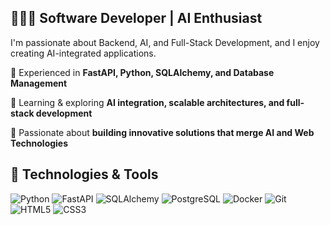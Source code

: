 ## 👩🏻‍💻 Software Developer | AI Enthusiast

I'm passionate about Backend, AI, and Full-Stack Development, and I enjoy creating AI-integrated applications.


🔹 Experienced in **FastAPI, Python, SQLAlchemy, and Database Management**  

🔹 Learning & exploring **AI integration, scalable architectures, and full-stack development**  

🔹 Passionate about **building innovative solutions that merge AI and Web Technologies**  


## 🚀 Technologies & Tools
![Python](https://img.shields.io/badge/Python-3776AB?style=for-the-badge&logo=python&logoColor=white)
![FastAPI](https://img.shields.io/badge/FastAPI-009688?style=for-the-badge&logo=fastapi&logoColor=white)
![SQLAlchemy](https://img.shields.io/badge/SQLAlchemy-323330?style=for-the-badge&logo=sqlalchemy&logoColor=white)
![PostgreSQL](https://img.shields.io/badge/PostgreSQL-316192?style=for-the-badge&logo=postgresql&logoColor=white)
![Docker](https://img.shields.io/badge/Docker-2496ED?style=for-the-badge&logo=docker&logoColor=white)
![Git](https://img.shields.io/badge/Git-F05032?style=for-the-badge&logo=git&logoColor=white)
![HTML5](https://img.shields.io/badge/HTML5-E34F26?style=for-the-badge&logo=html5&logoColor=white)
![CSS3](https://img.shields.io/badge/CSS3-1572B6?style=for-the-badge&logo=css3&logoColor=white)

